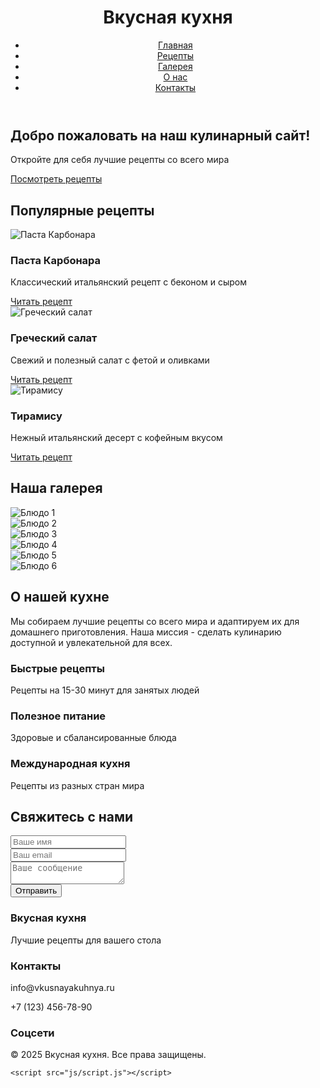 <!DOCTYPE html>
<html lang="ru">
<head>
    <meta charset="UTF-8">
    <meta name="viewport" content="width=device-width, initial-scale=1.0">
    <title>Вкусная кухня - Кулинарные рецепты</title>
    <link rel="stylesheet" href="css/style.css">
    <link rel="stylesheet" href="https://cdnjs.cloudflare.com/ajax/libs/font-awesome/6.0.0-beta3/css/all.min.css">
</head>
<body>
    <header>
        <div class="container">
            <div class="logo">
                <i class="fas fa-utensils"></i>
                <h1>Вкусная кухня</h1>
            </div>
            <nav>
                <ul>
                    <li><a href="#home">Главная</a></li>
                    <li><a href="#recipes">Рецепты</a></li>
                    <li><a href="#gallery">Галерея</a></li>
                    <li><a href="#about">О нас</a></li>
                    <li><a href="#contact">Контакты</a></li>
                </ul>
            </nav>
        </div>
    </header>
    <section id="home" class="hero">
        <div class="container">
            <h2>Добро пожаловать на наш кулинарный сайт!</h2>
            <p>Откройте для себя лучшие рецепты со всего мира</p>
            <a href="#recipes" class="btn">Посмотреть рецепты</a>
        </div>
    </section>
    <section id="recipes" class="recipes">
        <div class="container">
            <h2>Популярные рецепты</h2>
            <div class="recipe-grid">
                <div class="recipe-card">
                    <img src="images/pasta.jpg" alt="Паста Карбонара">
                    <h3>Паста Карбонара</h3>
                    <p>Классический итальянский рецепт с беконом и сыром</p>
                    <a href="#" class="btn">Читать рецепт</a>
                </div>
                <div class="recipe-card">
                    <img src="images/salad.jpg" alt="Греческий салат">
                    <h3>Греческий салат</h3>
                    <p>Свежий и полезный салат с фетой и оливками</p>
                    <a href="#" class="btn">Читать рецепт</a>
                </div>
                <div class="recipe-card">
                    <img src="images/dessert.jpg" alt="Тирамису">
                    <h3>Тирамису</h3>
                    <p>Нежный итальянский десерт с кофейным вкусом</p>
                    <a href="#" class="btn">Читать рецепт</a>
                </div>
            </div>
        </div>
    </section>
    <section id="gallery" class="gallery">
        <div class="container">
            <h2>Наша галерея</h2>
            <div class="gallery-grid">
                <div class="gallery-item"><img src="images/gallery1.jpg" alt="Блюдо 1"></div>
                <div class="gallery-item"><img src="images/gallery2.jpg" alt="Блюдо 2"></div>
                <div class="gallery-item"><img src="images/gallery3.jpg" alt="Блюдо 3"></div>
                <div class="gallery-item"><img src="images/gallery4.jpg" alt="Блюдо 4"></div>
                <div class="gallery-item"><img src="images/gallery5.jpg" alt="Блюдо 5"></div>
                <div class="gallery-item"><img src="images/gallery6.jpg" alt="Блюдо 6"></div>
            </div>
        </div>
    </section>
    <section id="about" class="about">
        <div class="container">
            <h2>О нашей кухне</h2>
            <p>Мы собираем лучшие рецепты со всего мира и адаптируем их для домашнего приготовления. Наша миссия - сделать кулинарию доступной и увлекательной для всех.</p>
            <div class="features">
                <div class="feature">
                    <i class="fas fa-clock"></i>
                    <h3>Быстрые рецепты</h3>
                    <p>Рецепты на 15-30 минут для занятых людей</p>
                </div>
                <div class="feature">
                    <i class="fas fa-heart"></i>
                    <h3>Полезное питание</h3>
                    <p>Здоровые и сбалансированные блюда</p>
                </div>
                <div class="feature">
                    <i class="fas fa-globe"></i>
                    <h3>Международная кухня</h3>
                    <p>Рецепты из разных стран мира</p>
                </div>
            </div>
        </div>
    </section>
    <section id="contact" class="contact">
        <div class="container">
            <h2>Свяжитесь с нами</h2>
            <form id="contact-form">
                <div class="form-group">
                    <input type="text" placeholder="Ваше имя" required>
                </div>
                <div class="form-group">
                    <input type="email" placeholder="Ваш email" required>
                </div>
                <div class="form-group">
                    <textarea placeholder="Ваше сообщение" required></textarea>
                </div>
                <button type="submit" class="btn">Отправить</button>
            </form>
        </div>
    </section>
    <footer>
        <div class="container">
            <div class="footer-content">
                <div class="footer-section">
                    <h3>Вкусная кухня</h3>
                    <p>Лучшие рецепты для вашего стола</p>
                </div>
                <div class="footer-section">
                    <h3>Контакты</h3>
                    <p><i class="fas fa-envelope"></i> info@vkusnayakuhnya.ru</p>
                    <p><i class="fas fa-phone"></i> +7 (123) 456-78-90</p>
                </div>
                <div class="footer-section">
                    <h3>Соцсети</h3>
                    <div class="social-icons">
                        <a href="#"><i class="fab fa-vk"></i></a>
                        <a href="#"><i class="fab fa-instagram"></i></a>
                        <a href="#"><i class="fab fa-facebook"></i></a>
                        <a href="#"><i class="fab fa-youtube"></i></a>
                    </div>
                </div>
            </div>
        </div>
        <div class="copyright">
            <p>&copy; 2025 Вкусная кухня. Все права защищены.</p>
        </div>
    </footer>

    <script src="js/script.js"></script>
</body>
</html>
